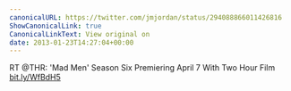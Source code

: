 ```yaml
---
canonicalURL: https://twitter.com/jmjordan/status/294088866011426816
ShowCanonicalLink: true
CanonicalLinkText: View original on
date: 2013-01-23T14:27:04+00:00
---
```

RT @THR: 'Mad Men' Season Six Premiering April 7 With Two Hour Film [bit.ly/WfBdH5](http://bit.ly/WfBdH5)